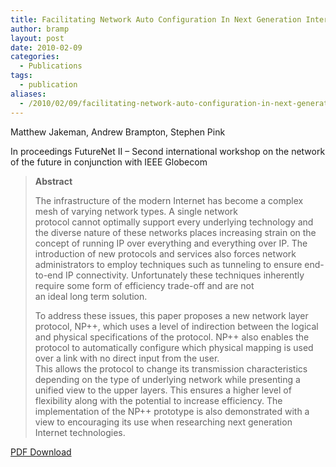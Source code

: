 ```yaml
---
title: Facilitating Network Auto Configuration In Next Generation Internet Protocols
author: bramp
layout: post
date: 2010-02-09
categories:
  - Publications
tags:
  - publication
aliases:
  - /2010/02/09/facilitating-network-auto-configuration-in-next-generation-internet-protocols/
---
```

Matthew Jakeman, Andrew Brampton, Stephen Pink

In proceedings FutureNet II &#8211; Second international workshop on the network of the future in conjunction with IEEE Globecom

> **Abstract**
> 
> The infrastructure of the modern Internet has become a complex mesh of varying network types. A single network  
protocol cannot optimally support every underlying technology and the diverse nature of these networks places increasing strain on the concept of running IP over everything and everything over IP. The introduction of new protocols and services also forces network administrators to employ techniques such as tunneling to ensure end-to-end IP connectivity. Unfortunately these techniques inherently require some form of efficiency trade-off and are not  
an ideal long term solution.
> 
> To address these issues, this paper proposes a new network layer protocol, NP++, which uses a level of indirection between the logical and physical specifications of the protocol. NP++ also enables the protocol to automatically configure which physical mapping is used over a link with no direct input from the user.  
This allows the protocol to change its transmission characteristics depending on the type of underlying network while presenting a unified view to the upper layers. This ensures a higher level of flexibility along with the potential to increase efficiency. The implementation of the NP++ prototype is also demonstrated with a view to encouraging its use when researching next generation Internet technologies.

[PDF Download][1]

 [1]: https://github.com/bramp/publication/raw/master/network-auto-config/GLOBECOM09/facilitating_network_auto_configuration_in_next_generation_internet_protocols.pdf
 